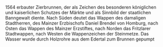 1564 erbauter Zierbrunnen, der als Zeichen des besonderen königlichen und kaiserlichen Schutzes der Märkte und als Sinnbild der staatlichen Banngewalt diente.
Nach Süden deutet das Wappen des damaligen Stadtherren, des Mainzer Erzbischofs Daniel Brendel von Homburg, nach Osten das Wappen des Mainzer Erzstiftes, nach Norden das Fritzlarer Stadtwappen, nach
Westen die Wappenzeichen der Steinmetze. Das Wasser wurde durch Holzrohre aus dem Edertal zum Brunnen gepumpt
